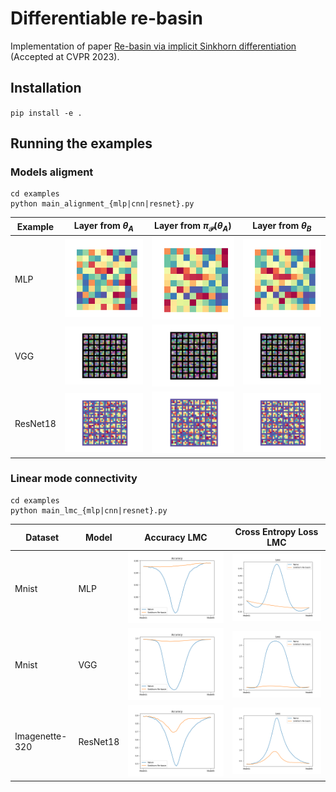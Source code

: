# Differentiable re-basin

Implementation of paper [Re-basin via implicit Sinkhorn differentiation](https://arxiv.org/abs/2212.12042) (Accepted at CVPR 2023).

## Installation

``pip install -e .``

## Running the examples

### Models aligment



    cd examples
    python main_alignment_{mlp|cnn|resnet}.py

| Example  | Layer from $\theta_A$                                               | Layer from $\pi_{\mathcal{P}}(\theta_A)$                                 | Layer from $\theta_B$                                               |
| -------- | ------------------------------------------------------------------- | ------------------------------------------------------------------------ | ------------------------------------------------------------------- |
| MLP      | ![Alignment modelA MLP](./resources/alignment_mlp_modelA.png)       | ![Alignment pi_modelA MLP](./resources/alignment_mlp_pimodelA.png)       | ![Alignment modelB MLP](./resources/alignment_mlp_modelB.png)       |
| VGG      | ![Alignment modelA VGG](./resources/alignment_cnn_modelA.png)       | ![Alignment pi_modelA VGG](./resources/alignment_cnn_pimodelA.png)       | ![Alignment modelB VGG](./resources/alignment_cnn_modelB.png)       |
| ResNet18 | ![Alignment modelA ResNet](./resources/alignment_resnet_modelA.png) | ![Alignment pi_modelA ResNet](./resources/alignment_resnet_pimodelA.png) | ![Alignment modelB ResNet](./resources/alignment_resnet_modelB.png) |

### Linear mode connectivity



    cd examples
    python main_lmc_{mlp|cnn|resnet}.py

| Dataset        | Model    | Accuracy LMC                                                | Cross Entropy Loss LMC                              |
| -------------- | -------- | ----------------------------------------------------------- | --------------------------------------------------- |
| Mnist          | MLP      | ![LMC MLP Accuracy](./resources/lmc_mlp_accuracy.png)       | ![LMC MLP Loss](./resources/lmc_mlp_loss.png)       |
| Mnist          | VGG      | ![LMC VGG Accuracy](./resources/lmc_cnn_accuracy.png)       | ![LMC VGG Loss](./resources/lmc_cnn_loss.png)       |
| Imagenette-320 | ResNet18 | ![LMC ResNet Accuracy](./resources/lmc_resnet_accuracy.png) | ![LMC ResNet Loss](./resources/lmc_resnet_loss.png) |